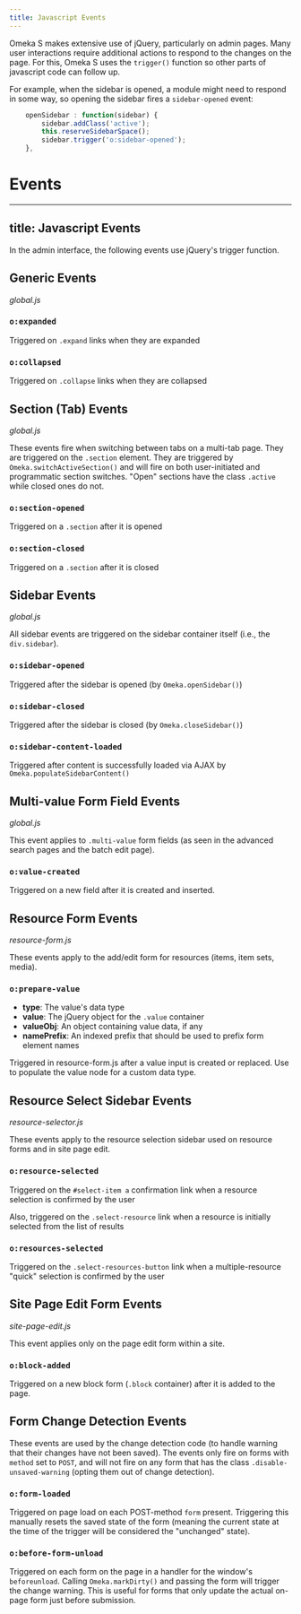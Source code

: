 ```yaml
---
title: Javascript Events
---
```


Omeka S makes extensive use of jQuery, particularly on admin pages. Many user interactions require additional actions to respond to the changes on the page. For this, Omeka S uses the `trigger()` function so other parts of javascript code can follow up.

For example, when the sidebar is opened, a module might need to respond in some way, so opening the sidebar fires a `sidebar-opened` event:

```js
    openSidebar : function(sidebar) {
        sidebar.addClass('active');
        this.reserveSidebarSpace();
        sidebar.trigger('o:sidebar-opened');
    },
```

# Events

---
title: Javascript Events
---

In the admin interface, the following events use jQuery's trigger function.

## Generic Events

*global.js*

### `o:expanded`

Triggered on `.expand` links when they are expanded

### `o:collapsed`

Triggered on `.collapse` links when they are collapsed

## Section (Tab) Events

*global.js*

These events fire when switching between tabs on a multi-tab page. They are triggered on the `.section` element.
They are triggered by `Omeka.switchActiveSection()` and will fire on both user-initiated and programmatic 
section switches. "Open" sections have the class `.active` while closed ones do not.

### `o:section-opened`

Triggered on a `.section` after it is opened

### `o:section-closed`

Triggered on a `.section` after it is closed

## Sidebar Events

*global.js*

All sidebar events are triggered on the sidebar container itself (i.e., the `div.sidebar`).

### `o:sidebar-opened`

Triggered after the sidebar is opened (by `Omeka.openSidebar()`)

### `o:sidebar-closed`

Triggered after the sidebar is closed (by `Omeka.closeSidebar()`)

### `o:sidebar-content-loaded`

Triggered after content is successfully loaded via AJAX by `Omeka.populateSidebarContent()`

## Multi-value Form Field Events

*global.js*

This event applies to `.multi-value` form fields (as seen in the advanced search pages and the batch edit page).

### `o:value-created`

Triggered on a new field after it is created and inserted. 
  
## Resource Form Events

*resource-form.js*

These events apply to the add/edit form for resources (items, item sets, media).

### `o:prepare-value`

* **type**: The value's data type
* **value**: The jQuery object for the `.value` container
* **valueObj**: An object containing value data, if any
* **namePrefix**: An indexed prefix that should be used to prefix form element names

Triggered in resource-form.js after a value input is created or replaced. Use to populate the value node for a custom data type.

## Resource Select Sidebar Events

*resource-selector.js*

These events apply to the resource selection sidebar used on resource forms and in site page edit.

### `o:resource-selected`

Triggered on the `#select-item a` confirmation link when a resource selection is confirmed by the user

Also, triggered on the `.select-resource` link when a resource is initially selected from the list of results

### `o:resources-selected`

Triggered on the `.select-resources-button` link when a multiple-resource "quick" selection is confirmed by the user

## Site Page Edit Form Events

*site-page-edit.js*

This event applies only on the page edit form within a site.

### `o:block-added`

Triggered on a new block form (`.block` container) after it is added to the page.

## Form Change Detection Events

These events are used by the change detection code (to handle warning that their changes have not been saved).
The events only fire on forms with `method` set to `POST`, and will not fire on any form that has the class
`.disable-unsaved-warning` (opting them out of change detection).

### `o:form-loaded`

Triggered on page load on each POST-method `form` present. Triggering this manually resets the saved state of the form
(meaning the current state at the time of the trigger will be considered the "unchanged" state).

### `o:before-form-unload`

Triggered on each form on the page in a handler for the window's `beforeunload`. Calling `Omeka.markDirty()` and passing the form will
trigger the change warning. This is useful for forms that only update the actual on-page form just before submission.
